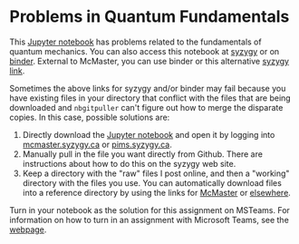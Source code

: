 # Problems in Quantum Fundamentals

This [Jupyter notebook](https://github.com/PaulWAyers/IntroQChemProblems/blob/main/ipynb/IntroQM2021.ipynb) has problems related to the fundamentals of quantum mechanics. You can also access this notebook at [syzygy](https://mcmaster.syzygy.ca/jupyter/hub/user-redirect/git-pull?repo=https%3A%2F%2Fgithub.com%2FPaulWAyers%2FIntroQChemProblems&urlpath=tree%2FIntroQChemProblems%2Fipynb%2FIntroQM2021.ipynb&branch=main&depth=1) or on [binder](https://hub.gke2.mybinder.org/user/paulwayers-introqchemproblems-ax9n28q6/notebooks/ipynb/IntroQM2021.ipynb). External to McMaster, you can use binder or this alternative [syzygy link](https://pims.syzygy.ca/jupyter/hub/user-redirect/git-pull?repo=https%3A%2F%2Fgithub.com%2FPaulWAyers%2FIntroQChemProblems&urlpath=tree%2FIntroQChemProblems%2Fipynb%2FIntroQM2021.ipynb&branch=main&depth=1). 

Sometimes the above links for syzygy and/or binder may fail because you have existing files in your directory that conflict with the files that are being downloaded and `nbgitpuller` can't figure out how to merge the disparate copies. In this case, possible solutions are:
1. Directly download the [Jupyter notebook](https://github.com/PaulWAyers/IntroQChemProblems/blob/main/ipynb/IntroQM2021.ipynb) and open it by logging into [mcmaster.syzygy.ca](https://mcmaster.syzygy.ca/) or [pims.syzygy.ca](https://pims.syzygy.ca/). 
2. Manually pull in the file you want directly from Github. There are instructions about how to do this on the syzygy web site.
3. Keep a directory with the "raw" files I post online, and then a "working" directory with the files you use. You can automatically download files into a reference directory by using the links for [McMaster](https://mcmaster.syzygy.ca/jupyter/hub/user-redirect/git-pull?repo=https%3A%2F%2Fgithub.com%2FPaulWAyers%2FIntroQChemProblems&urlpath=tree%2FIntroQChemProblems%2Fipynb%2FIntroQM2021.ipynb&branch=main&targetPath=raw) or [elsewhere](https://pims.syzygy.ca/jupyter/hub/user-redirect/git-pull?repo=https%3A%2F%2Fgithub.com%2FPaulWAyers%2FIntroQChemProblems&urlpath=tree%2FIntroQChemProblems%2Fipynb%2FIntroQM2021.ipynb&branch=main&targetPath=raw).

Turn in your notebook as the solution for this assignment on MSTeams. For information on how to turn in an assignment with Microsoft Teams, see the [webpage](https://support.microsoft.com/en-us/office/turn-in-an-assignment-in-microsoft-teams-e25f383a-b747-4a0b-b6d5-a2845a52092b).
